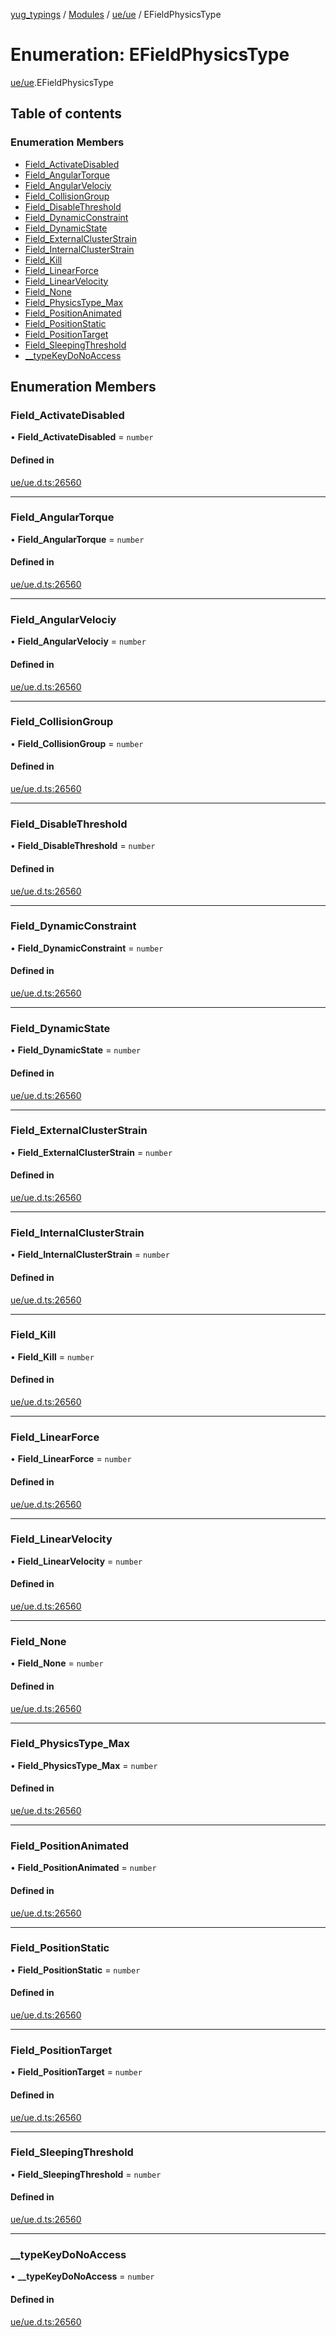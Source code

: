 [yug_typings](../README.md) / [Modules](../modules.md) / [ue/ue](../modules/ue_ue.md) / EFieldPhysicsType

# Enumeration: EFieldPhysicsType

[ue/ue](../modules/ue_ue.md).EFieldPhysicsType

## Table of contents

### Enumeration Members

- [Field\_ActivateDisabled](ue_ue.EFieldPhysicsType.md#field_activatedisabled)
- [Field\_AngularTorque](ue_ue.EFieldPhysicsType.md#field_angulartorque)
- [Field\_AngularVelociy](ue_ue.EFieldPhysicsType.md#field_angularvelociy)
- [Field\_CollisionGroup](ue_ue.EFieldPhysicsType.md#field_collisiongroup)
- [Field\_DisableThreshold](ue_ue.EFieldPhysicsType.md#field_disablethreshold)
- [Field\_DynamicConstraint](ue_ue.EFieldPhysicsType.md#field_dynamicconstraint)
- [Field\_DynamicState](ue_ue.EFieldPhysicsType.md#field_dynamicstate)
- [Field\_ExternalClusterStrain](ue_ue.EFieldPhysicsType.md#field_externalclusterstrain)
- [Field\_InternalClusterStrain](ue_ue.EFieldPhysicsType.md#field_internalclusterstrain)
- [Field\_Kill](ue_ue.EFieldPhysicsType.md#field_kill)
- [Field\_LinearForce](ue_ue.EFieldPhysicsType.md#field_linearforce)
- [Field\_LinearVelocity](ue_ue.EFieldPhysicsType.md#field_linearvelocity)
- [Field\_None](ue_ue.EFieldPhysicsType.md#field_none)
- [Field\_PhysicsType\_Max](ue_ue.EFieldPhysicsType.md#field_physicstype_max)
- [Field\_PositionAnimated](ue_ue.EFieldPhysicsType.md#field_positionanimated)
- [Field\_PositionStatic](ue_ue.EFieldPhysicsType.md#field_positionstatic)
- [Field\_PositionTarget](ue_ue.EFieldPhysicsType.md#field_positiontarget)
- [Field\_SleepingThreshold](ue_ue.EFieldPhysicsType.md#field_sleepingthreshold)
- [\_\_typeKeyDoNoAccess](ue_ue.EFieldPhysicsType.md#__typekeydonoaccess)

## Enumeration Members

### Field\_ActivateDisabled

• **Field\_ActivateDisabled** = `number`

#### Defined in

[ue/ue.d.ts:26560](https://github.com/YugMetaverse/yug_typings/blob/b7d9b19/ue/ue.d.ts#L26560)

___

### Field\_AngularTorque

• **Field\_AngularTorque** = `number`

#### Defined in

[ue/ue.d.ts:26560](https://github.com/YugMetaverse/yug_typings/blob/b7d9b19/ue/ue.d.ts#L26560)

___

### Field\_AngularVelociy

• **Field\_AngularVelociy** = `number`

#### Defined in

[ue/ue.d.ts:26560](https://github.com/YugMetaverse/yug_typings/blob/b7d9b19/ue/ue.d.ts#L26560)

___

### Field\_CollisionGroup

• **Field\_CollisionGroup** = `number`

#### Defined in

[ue/ue.d.ts:26560](https://github.com/YugMetaverse/yug_typings/blob/b7d9b19/ue/ue.d.ts#L26560)

___

### Field\_DisableThreshold

• **Field\_DisableThreshold** = `number`

#### Defined in

[ue/ue.d.ts:26560](https://github.com/YugMetaverse/yug_typings/blob/b7d9b19/ue/ue.d.ts#L26560)

___

### Field\_DynamicConstraint

• **Field\_DynamicConstraint** = `number`

#### Defined in

[ue/ue.d.ts:26560](https://github.com/YugMetaverse/yug_typings/blob/b7d9b19/ue/ue.d.ts#L26560)

___

### Field\_DynamicState

• **Field\_DynamicState** = `number`

#### Defined in

[ue/ue.d.ts:26560](https://github.com/YugMetaverse/yug_typings/blob/b7d9b19/ue/ue.d.ts#L26560)

___

### Field\_ExternalClusterStrain

• **Field\_ExternalClusterStrain** = `number`

#### Defined in

[ue/ue.d.ts:26560](https://github.com/YugMetaverse/yug_typings/blob/b7d9b19/ue/ue.d.ts#L26560)

___

### Field\_InternalClusterStrain

• **Field\_InternalClusterStrain** = `number`

#### Defined in

[ue/ue.d.ts:26560](https://github.com/YugMetaverse/yug_typings/blob/b7d9b19/ue/ue.d.ts#L26560)

___

### Field\_Kill

• **Field\_Kill** = `number`

#### Defined in

[ue/ue.d.ts:26560](https://github.com/YugMetaverse/yug_typings/blob/b7d9b19/ue/ue.d.ts#L26560)

___

### Field\_LinearForce

• **Field\_LinearForce** = `number`

#### Defined in

[ue/ue.d.ts:26560](https://github.com/YugMetaverse/yug_typings/blob/b7d9b19/ue/ue.d.ts#L26560)

___

### Field\_LinearVelocity

• **Field\_LinearVelocity** = `number`

#### Defined in

[ue/ue.d.ts:26560](https://github.com/YugMetaverse/yug_typings/blob/b7d9b19/ue/ue.d.ts#L26560)

___

### Field\_None

• **Field\_None** = `number`

#### Defined in

[ue/ue.d.ts:26560](https://github.com/YugMetaverse/yug_typings/blob/b7d9b19/ue/ue.d.ts#L26560)

___

### Field\_PhysicsType\_Max

• **Field\_PhysicsType\_Max** = `number`

#### Defined in

[ue/ue.d.ts:26560](https://github.com/YugMetaverse/yug_typings/blob/b7d9b19/ue/ue.d.ts#L26560)

___

### Field\_PositionAnimated

• **Field\_PositionAnimated** = `number`

#### Defined in

[ue/ue.d.ts:26560](https://github.com/YugMetaverse/yug_typings/blob/b7d9b19/ue/ue.d.ts#L26560)

___

### Field\_PositionStatic

• **Field\_PositionStatic** = `number`

#### Defined in

[ue/ue.d.ts:26560](https://github.com/YugMetaverse/yug_typings/blob/b7d9b19/ue/ue.d.ts#L26560)

___

### Field\_PositionTarget

• **Field\_PositionTarget** = `number`

#### Defined in

[ue/ue.d.ts:26560](https://github.com/YugMetaverse/yug_typings/blob/b7d9b19/ue/ue.d.ts#L26560)

___

### Field\_SleepingThreshold

• **Field\_SleepingThreshold** = `number`

#### Defined in

[ue/ue.d.ts:26560](https://github.com/YugMetaverse/yug_typings/blob/b7d9b19/ue/ue.d.ts#L26560)

___

### \_\_typeKeyDoNoAccess

• **\_\_typeKeyDoNoAccess** = `number`

#### Defined in

[ue/ue.d.ts:26560](https://github.com/YugMetaverse/yug_typings/blob/b7d9b19/ue/ue.d.ts#L26560)
